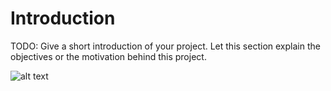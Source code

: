# Introduction 
TODO: Give a short introduction of your project. Let this section explain the objectives or the motivation behind this project. 


![alt text](https://dev.azure.com/paulmea69/14f4c169-896c-4fda-b83c-fb3fdb540a2f/_apis/git/repositories/c3a99cdd-a54c-40cd-a4e5-2172c0b8ccb0/items?path=%2Fresources%2FArchi%20Coco.png&versionDescriptor%5BversionOptions%5D=0&versionDescriptor%5BversionType%5D=0&versionDescriptor%5Bversion%5D=develop&resolveLfs=true&%24format=octetStream&api-version=5.0)